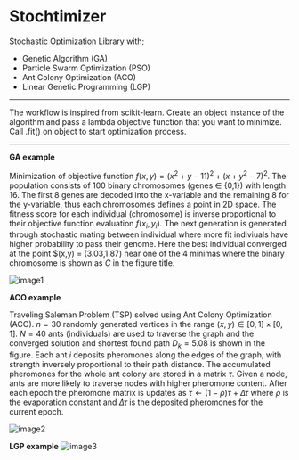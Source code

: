 # Stochtimizer
Stochastic Optimization Library with;
- Genetic Algorithm (GA)
- Particle Swarm Optimization (PSO)
- Ant Colony Optimization (ACO)
- Linear Genetic Programming (LGP)

---

The workflow is inspired from scikit-learn. Create an object instance of the algorithm and pass a lambda objective function that you want to minimize. Call .fit() on object to start optimization process. 

---

**GA example**

Minimization of objective function $f(x,y) = (x^2+y-11)^2  + (x+y^2-7)^2$. The population consists of 100 binary chromosomes (genes $\in$ {0,1}) with length 16. The first 8 genes are decoded into the x-variable and the remaining 8 for the y-variable, thus each chromosomes defines a point in 2D space. The fitness score for each individual (chromosome) is inverse proportional to their objective function evaluation $f(x_i,y_i)$. The next generation is generated through stochastic mating between individual where more fit indiviuals have higher probability to pass their genome. Here the best individual converged at the point $(x,y) = (3.03,1.87) near one of the 4 minimas where the binary chromosome is shown as $C$ in the figure title. 

![image1](https://i.imgur.com/imquG0K.png)

**ACO example**

Traveling Saleman Problem (TSP) solved using Ant Colony Optimization (ACO).  $n = 30$ randomly generated vertices in the range $(x,y)\in[0,1]\times[0,1]$. $N = 40$ ants (individuals) are used to traverse the graph and the converged solution and shortest found path $D_k = 5.08$ is shown in the figure. Each ant $i$ deposits pheromones along the edges of the graph, with strength inversely proportional to their path distance. The accumulated pheromones for the whole ant colony are stored in a matrix $\tau$. Given a node, ants are more likely to traverse nodes with higher pheromone content. After each epoch the pheromone matrix is updates as $\tau \leftarrow (1-\rho)\tau + \Delta \tau$ where $\rho$ is the evaporation constant and $\Delta \tau$ is the deposited pheromones for the current epoch. 

![image2](https://i.imgur.com/jidYB7d.png)

**LGP example**
![image3](https://i.imgur.com/YIr74AJ.png)
